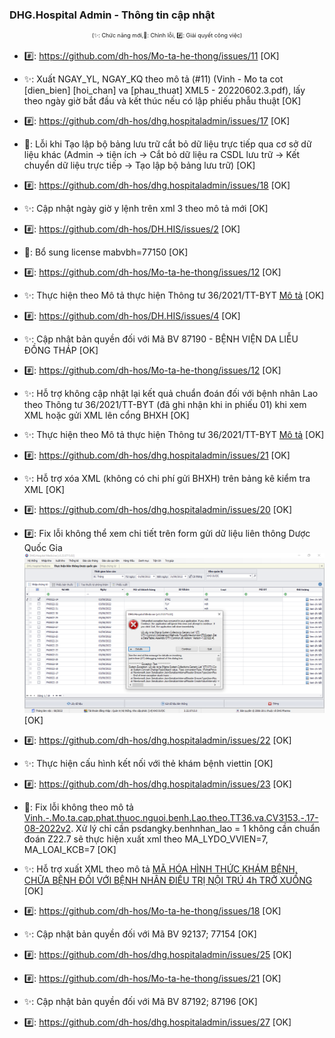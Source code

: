 ﻿### DHG.Hospital Admin - Thông tin cập nhật

<div align="center" style="font-size:xx-small">(✨: Chức năng mới,🐛: Chỉnh lỗi, #️⃣: Giải quyết công việc) </div>

-  #️⃣: https://github.com/dh-hos/Mo-ta-he-thong/issues/11 [OK]
-  ✨: Xuất NGAY_YL, NGAY_KQ theo mô tả (#11) (Vinh - Mo ta cot [dien_bien] [hoi_chan] va [phau_thuat] XML5 - 20220602.3.pdf), lấy theo ngày giờ bắt đầu và kết thúc nếu có lập phiếu phẫu thuật [OK]

-  #️⃣: https://github.com/dh-hos/dhg.hospitaladmin/issues/17 [OK]
-  🐛: Lỗi khi Tạo lập bộ bảng lưu trữ cắt bỏ dữ liệu trực tiếp qua cơ sở dữ liệu khác (Admin -> tiện ích -> Cắt bỏ dữ liệu ra CSDL lưu trữ -> Kết chuyển dữ liệu trực tiếp -> Tạo lập bộ bảng lưu trữ) [OK]

-  #️⃣: https://github.com/dh-hos/dhg.hospitaladmin/issues/18 [OK]
-  ✨: Cập nhật ngày giờ y lệnh trên xml 3 theo mô tả mới [OK]

-  #️⃣: https://github.com/dh-hos/DH.HIS/issues/2 [OK]
-  🐛: Bổ sung license mabvbh=77150 [OK]

-  #️⃣: https://github.com/dh-hos/Mo-ta-he-thong/issues/12 [OK]
-  ✨: Thực hiện theo Mô tả thực hiện Thông tư 36/2021/TT-BYT [Mô tả](https://github.com/dh-hos/Mo-ta-he-thong/files/9553579/Vinh.-.Mo.ta.cap.phat.thuoc.nguoi.benh.Lao.theo.TT36.va.CV3153.-.17-08-2022v2.pdf) [OK]

-  #️⃣: https://github.com/dh-hos/DH.HIS/issues/4 [OK]
-  ✨: Cập nhật bản quyền đối với Mã BV 87190 - BỆNH VIỆN DA LIỄU ĐỒNG THÁP [OK]

-  #️⃣: https://github.com/dh-hos/Mo-ta-he-thong/issues/12 [OK]
-  ✨: Hỗ trợ không cập nhật lại kết quả chuẩn đoán đối với bệnh nhân Lao theo Thông tư 36/2021/TT-BYT (đã ghi nhận khi in phiếu 01) khi xem XML hoặc gửi XML lên cổng BHXH [OK]
-  ✨: Thực hiện theo Mô tả thực hiện Thông tư 36/2021/TT-BYT [Mô tả](https://github.com/dh-hos/Mo-ta-he-thong/files/9553579/Vinh.-.Mo.ta.cap.phat.thuoc.nguoi.benh.Lao.theo.TT36.va.CV3153.-.17-08-2022v2.pdf) [OK]
-  #️⃣: https://github.com/dh-hos/dhg.hospitaladmin/issues/21 [OK]
-  ✨: Hỗ trợ xóa XML (không có chi phí gửi BHXH) trên bảng kê kiểm tra XML [OK]

-  #️⃣: https://github.com/dh-hos/dhg.hospitaladmin/issues/20 [OK]
-  #️⃣: Fix lỗi không thể xem chi tiết trên form gửi dữ liệu liên thông Dược Quốc Gia ![](../MoTaThayDoi/Errors/error-dqg-xem-chi-tiet.png) [OK]

-  #️⃣: https://github.com/dh-hos/dhg.hospitaladmin/issues/22 [OK]
-  ✨: Thực hiện cấu hình kết nối với thẻ khám bệnh viettin [OK]

-  #️⃣: https://github.com/dh-hos/dhg.hospitaladmin/issues/23 [OK]
-  🐛: Fix lỗi không theo mô tả [Vinh.-.Mo.ta.cap.phat.thuoc.nguoi.benh.Lao.theo.TT36.va.CV3153.-.17-08-2022v2](../MoTaThayDoi/Vinh.-.Mo.ta.cap.phat.thuoc.nguoi.benh.Lao.theo.TT36.va.CV3153.-.17-08-2022v2.pdf). Xử lý chỉ cần psdangky.benhnhan_lao = 1 không cần chuẩn đoán Z22.7 sẽ thực hiện xuất xml theo MA_LYDO_VVIEN=7, MA_LOAI_KCB=7 [OK]

-  ✨: Hỗ trợ xuất XML theo mô tả [MÃ HÓA HÌNH THỨC KHÁM BỆNH, CHỮA BỆNH ĐỐI VỚI BỆNH NHÂN ĐIỀU TRỊ NỘI TRÚ 4h TRỞ XUỐNG](https://github.com/dh-hos/Mo-ta-he-thong/blob/main/XML4210/Hau-Mo-ta-XML-Noi-tru-4h-3788_BYT-BH.md) [OK]
-  #️⃣: https://github.com/dh-hos/Mo-ta-he-thong/issues/18 [OK]

-  ✨: Cập nhật bản quyền đối với Mã BV 92137; 77154 [OK]
-  #️⃣: https://github.com/dh-hos/dhg.hospitaladmin/issues/25 [OK]
-  #️⃣: https://github.com/dh-hos/Mo-ta-he-thong/issues/21 [OK]

-  ✨: Cập nhật bản quyền đối với Mã BV 87192; 87196 [OK]
-  #️⃣: https://github.com/dh-hos/dhg.hospitaladmin/issues/27 [OK]
